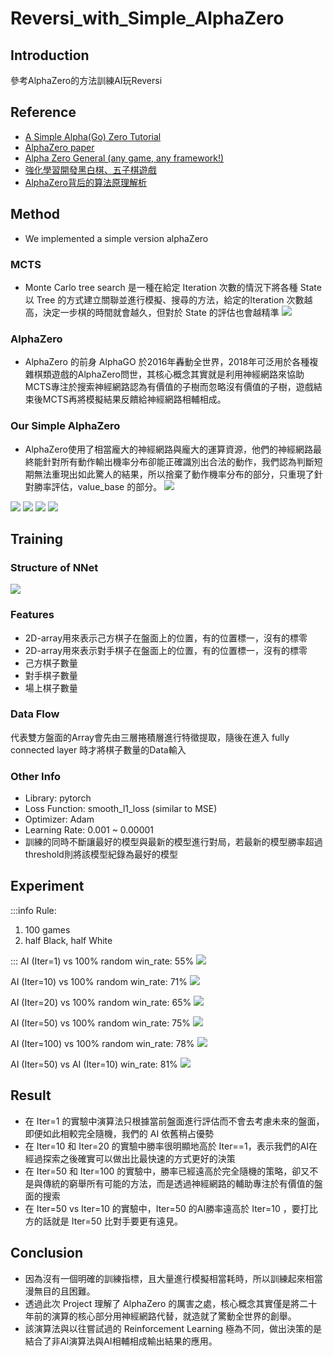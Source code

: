 # Reversi_with_Simple_AlphaZero

## Introduction
參考AlphaZero的方法訓練AI玩Reversi

## Reference
- [A Simple Alpha(Go) Zero Tutorial](https://web.stanford.edu/~surag/posts/alphazero.html)
- [AlphaZero paper](https://arxiv.org/abs/1712.01815)
- [Alpha Zero General (any game, any framework!)](https://github.com/suragnair/alpha-zero-general)
- [強化學習開發黑白棋、五子棋遊戲](https://blog.csdn.net/a1066196847/article/details/104175799)
- [AlphaZero背后的算法原理解析](https://zhuanlan.zhihu.com/p/78991762)

## Method
- We implemented a simple version alphaZero

### MCTS
- Monte Carlo tree search 是一種在給定 Iteration 次數的情況下將各種 State 以 Tree 的方式建立關聯並進行模擬、搜尋的方法，給定的Iteration 次數越高，決定一步棋的時間就會越久，但對於 State 的評估也會越精準
![](https://upload.wikimedia.org/wikipedia/commons/thumb/b/b3/MCTS_%28English%29.svg/1920px-MCTS_%28English%29.svg.png)

### AlphaZero
- AlphaZero 的前身 AlphaGO 於2016年轟動全世界，2018年可泛用於各種複雜棋類遊戲的AlphaZero問世，其核心概念其實就是利用神經網路來協助MCTS專注於搜索神經網路認為有價值的子樹而忽略沒有價值的子樹，遊戲結束後MCTS再將模擬結果反饋給神經網路相輔相成。

### Our Simple AlphaZero
- AlphaZero使用了相當龐大的神經網路與龐大的運算資源，他們的神經網路最終能針對所有動作輸出機率分布卻能正確識別出合法的動作，我們認為判斷短期無法重現出如此驚人的結果，所以捨棄了動作機率分布的部分，只重現了針對勝率評估，value_base 的部分。
![](https://i.imgur.com/n6dhGit.png)

![](https://i.imgur.com/nfhoWPT.png) ![](https://i.imgur.com/NuVMljM.png) ![](https://i.imgur.com/eaTQAaS.png) ![](https://i.imgur.com/6kIN8ok.png)

## Training

### Structure of NNet
![](https://i.imgur.com/IcjVfXO.png)
### Features
- 2D-array用來表示己方棋子在盤面上的位置，有的位置標一，沒有的標零
- 2D-array用來表示對手棋子在盤面上的位置，有的位置標一，沒有的標零
- 己方棋子數量
- 對手棋子數量
- 場上棋子數量
### Data Flow
代表雙方盤面的Array會先由三層捲積層進行特徵提取，隨後在進入 fully connected layer 時才將棋子數量的Data輸入

### Other Info
- Library: pytorch
- Loss Function: smooth_l1_loss (similar to MSE)
- Optimizer: Adam
- Learning Rate: 0.001 ~ 0.00001
- 訓練的同時不斷讓最好的模型與最新的模型進行對局，若最新的模型勝率超過threshold則將該模型紀錄為最好的模型

## Experiment
:::info
Rule: 
1. 100 games
2. half Black, half White

:::
AI (Iter=1) vs 100% random
win_rate: 55%
![](https://i.imgur.com/3fiFUBy.png)

AI (Iter=10) vs 100% random
win_rate: 71%
![](https://i.imgur.com/DotBGyB.png)

AI (Iter=20) vs 100% random
win_rate: 65%
![](https://i.imgur.com/A3J1HEi.png)

AI (Iter=50) vs 100% random
win_rate: 75%
![](https://i.imgur.com/P0ehYny.png)

AI (Iter=100) vs 100% random
win_rate: 78%
![](https://i.imgur.com/Muei0En.png)

AI (Iter=50) vs AI (Iter=10)
win_rate: 81%
![](https://i.imgur.com/tFZRjpm.png)



## Result
- 在 Iter=1 的實驗中演算法只根據當前盤面進行評估而不會去考慮未來的盤面，即便如此相較完全隨機，我們的 AI 依舊稍占優勢
- 在 Iter\=10 和 Iter\=20 的實驗中勝率很明顯地高於 Iter==1，表示我們的AI在經過探索之後確實可以做出比最快速的方式更好的決策
- 在 Iter\=50 和 Iter\=100 的實驗中，勝率已經遠高於完全隨機的策略，卻又不是與傳統的窮舉所有可能的方法，而是透過神經網路的輔助專注於有價值的盤面的搜索
- 在 Iter\=50 vs Iter\=10 的實驗中，Iter\=50 的AI勝率遠高於 Iter\=10 ，要打比方的話就是 Iter\=50 比對手要更有遠見。
## Conclusion
- 因為沒有一個明確的訓練指標，且大量進行模擬相當耗時，所以訓練起來相當漫無目的且困難。
- 透過此次 Project 理解了 AlphaZero 的厲害之處，核心概念其實僅是將二十年前的演算的核心部分用神經網路代替，就造就了驚動全世界的創舉。
- 該演算法與以往嘗試過的 Reinforcement Learning 極為不同，做出決策的是結合了非AI演算法與AI相輔相成輸出結果的應用。


